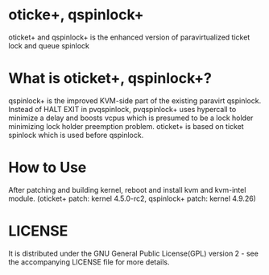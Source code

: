 # oticke+, qspinlock+
oticket+ and qspinlock+ is the enhanced version of paravirtualized ticket lock and queue spinlock 

# What is oticket+, qspinlock+?

qspinlock+ is the improved KVM-side part of the existing paravirt qspinlock. Instead of HALT EXIT in pvqspinlock, pvqspinlock+ uses hypercall to minimize a delay and boosts vcpus which is presumed to be a lock holder minimizing lock holder preemption problem. oticket+ is based on ticket spinlock which is used before qspinlock.  

# How to Use

After patching and building kernel, reboot and install kvm and kvm-intel module.
(oticket+ patch: kernel 4.5.0-rc2, qspinlock+ patch: kernel 4.9.26)

# LICENSE

It is distributed under the GNU General Public License(GPL) version 2 - see the
  accompanying LICENSE file for more details. 


